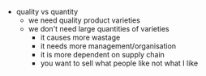 - quality vs quantity
    - we need quality product varieties
    - we don't need large quantities of varieties
        - it causes more wastage
        - it needs more management/organisation
        - it is more dependent on supply chain
        - you want to sell what people like not what I like